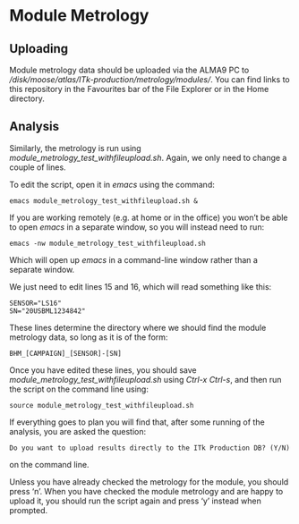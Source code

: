 # Module Metrology

## Uploading

Module metrology data should be uploaded via the ALMA9 PC to */disk/moose/atlas/ITk-production/metrology/modules/*. You can find links to this repository in the Favourites bar of the File Explorer or in the Home directory.

## Analysis

Similarly, the metrology is run using *module_metrology_test_withfileupload.sh*. Again, we only need to change a couple of lines.

To edit the script, open it in *emacs* using the command:

```
emacs module_metrology_test_withfileupload.sh &
```

If you are working remotely (e.g. at home or in the office) you won’t be able to open *emacs* in a separate window, so you will instead need to run:

```
emacs -nw module_metrology_test_withfileupload.sh
```

Which will open up *emacs* in a command-line window rather than a separate window.

We just need to edit lines 15 and 16, which will read something like this:

```
SENSOR="LS16"
SN="20USBML1234842"
```

These lines determine the directory where we should find the module metrology data, so long as it is of the form:

```
BHM_[CAMPAIGN]_[SENSOR]-[SN]
```

Once you have edited these lines, you should save *module_metrology_test_withfileupload.sh* using *Ctrl-x Ctrl-s*, and then run the script on the command line using:

```
source module_metrology_test_withfileupload.sh
```

If everything goes to plan you will find that, after some running of the analysis, you are asked the question:

```
Do you want to upload results directly to the ITk Production DB? (Y/N)
```

on the command line.

Unless you have already checked the metrology for the module, you should press ‘n’. When you have checked the module metrology and are happy to upload it, you should run the script again and press ‘y’ instead when prompted.